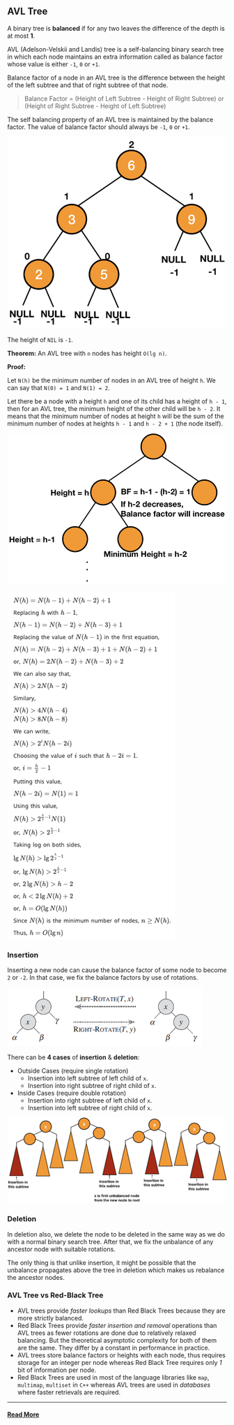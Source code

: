 ## AVL Tree
A binary tree is __balanced__ if for any two leaves the difference of the depth is at most __1__.

AVL (Adelson-Velskii and Landis) tree is a self-balancing binary search tree in which each node maintains an extra information called as balance factor whose value is either `-1`, `0` or `+1`.

Balance factor of a node in an AVL tree is the difference between the height of the left subtree and that of right subtree of that node.

> Balance Factor = (Height of Left Subtree - Height of Right Subtree) or (Height of Right Subtree - Height of Left Subtree)

The self balancing property of an AVL tree is maintained by the balance factor. The value of balance factor should always be `-1`, `0` or `+1`.

![avl-tree](../../images/avl-tree.png)

The height of `NIL` is `-1`.

__Theorem:__ An AVL tree with `n` nodes has height `O(lg n)`.

__Proof:__

Let `N(h)` be the minimum number of nodes in an AVL tree of height `h`. We can say that `N(0) = 1` and `N(1) = 2`.

Let there be a node with a height `h` and one of its child has a height of `h - 1`, then for an AVL tree, the minimum height of the other child will be `h - 2`. It means that the minimum number of nodes at height `h` will be the sum of the minimum number of nodes at heights `h - 1` and `h - 2 + 1` (the node itself).

![avl-height](../../images/avl-height.png)

![avl-height-proof](../../images/avl-height-proof.png)

### Insertion
Inserting a new node can cause the balance factor of some node to become `2` or `-2`. In that case, we fix the balance factors by use of rotations.

![rbt-rotations](../../images/rbt-rotations.png)

There can be __4 cases__ of __insertion__ & __deletion__:
* Outside Cases (require single rotation)
    * Insertion into left subtree of left child of `x`.
    * Insertion into right subtree of right child of `x`.
* Inside Cases (require double rotation)
    * Insertion into right subtree of left child of `x`.
    * Insertion into left subtree of right child of `x`.

![avl-insertion](../../images/avl-insertion.png)

### Deletion
In deletion also, we delete the node to be deleted in the same way as we do with a normal binary search tree. After that, we fix the unbalance of any ancestor node with suitable rotations.

The only thing is that unlike insertion, it might be possible that the unbalance propagates above the tree in deletion which makes us rebalance the ancestor nodes.

### AVL Tree vs Red-Black Tree
* AVL trees provide _faster lookups_ than Red Black Trees because they are more strictly balanced.
* Red Black Trees provide _faster insertion and removal_ operations than AVL trees as fewer rotations are done due to relatively relaxed balancing. But the theoretical asymptotic complexity for both of them are the same. They differ by a constant in performance in practice.
* AVL trees store balance factors or heights with each node, thus requires storage for an integer per node whereas Red Black Tree requires only _1_ bit of information per node.
* Red Black Trees are used in most of the language libraries like `map`, `multimap`, `multiset` in `C++` whereas AVL trees are used in _databases_ where faster retrievals are required.

---

#### [Read More](https://www.codesdope.com/course/data-structures-avl-trees/)
